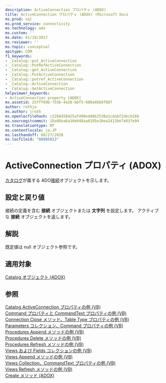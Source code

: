 ```yaml
---
description: ActiveConnection プロパティ (ADOX)
title: ActiveConnection プロパティ (ADOX) |Microsoft Docs
ms.prod: sql
ms.prod_service: connectivity
ms.technology: ado
ms.custom: ''
ms.date: 01/19/2017
ms.reviewer: ''
ms.topic: conceptual
apitype: COM
f1_keywords:
- _Catalog::put_ActiveConnection
- _Catalog::PutRefActiveConnection
- _Catalog::get_ActiveConnection
- _Catalog::PutActiveConnection
- _Catalog::putref_ActiveConnection
- _Catalog::ActiveConnection
- _Catalog::GetActiveConnection
helpviewer_keywords:
- ActiveConnection property [ADOX]
ms.assetid: 25fff69b-7556-4a28-b6f5-600a4bb0f607
author: rothja
ms.author: jroth
ms.openlocfilehash: c2268458425af400e4d8b2530a1cdabf2decb16b
ms.sourcegitcommit: 18a98ea6a30d448aa6195e10ea2413be7e837e94
ms.translationtype: MT
ms.contentlocale: ja-JP
ms.lasthandoff: 08/27/2020
ms.locfileid: "88985813"
---
```

# <a name="activeconnection-property-adox"></a>ActiveConnection プロパティ (ADOX)
[カタログ](./catalog-object-adox.md)が属する ADO[接続](../ado-api/connection-object-ado.md)オブジェクトを示します。  
  
## <a name="settings-and-return-values"></a>設定と戻り値  
 接続の定義を含む **接続** オブジェクトまたは **文字列** を設定します。 アクティブな **接続** オブジェクトを返します。  
  
## <a name="remarks"></a>解説  
 既定値は null オブジェクト参照です。  
  
## <a name="applies-to"></a>適用対象  
 [Catalog オブジェクト (ADOX)](./catalog-object-adox.md)  
  
## <a name="see-also"></a>参照  
 [Catalog ActiveConnection プロパティの例 (VB)](./catalog-activeconnection-property-example-vb.md)   
 [Command プロパティと CommandText プロパティの例 (VB)](./command-and-commandtext-properties-example-vb.md)   
 [Connection Close メソッド、Table Type プロパティの例 (VB)](./connection-close-method-table-type-property-example-vb.md)   
 [Parameters コレクション、Command プロパティの例 (VB)](./parameters-collection-command-property-example-vb.md)   
 [Procedures Append メソッドの例 (VB)](./procedures-append-method-example-vb.md)   
 [Procedures Delete メソッドの例 (VB)](./procedures-delete-method-example-vb.md)   
 [Procedures Refresh メソッドの例 (VB)](./procedures-refresh-method-example-vb.md)   
 [Views および Fields コレクションの例 (VB)](./views-and-fields-collections-example-vb.md)   
 [Views Append メソッドの例 (VB)](./views-append-method-example-vb.md)   
 [Views Collection、CommandText プロパティの例 (VB)](./views-collection-commandtext-property-example-vb.md)   
 [Views Refresh メソッドの例 (VB)](./views-refresh-method-example-vb.md)   
 [Create メソッド (ADOX)](./create-method-adox.md)
